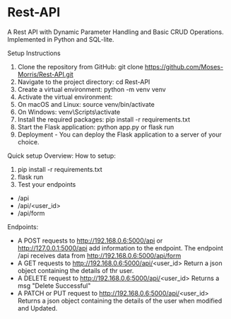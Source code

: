 # Rest-API
A Rest API with Dynamic Parameter Handling and Basic CRUD Operations. Implemented in Python and SQL-lite.


Setup Instructions

1. Clone the repository from GitHub: git clone https://github.com/Moses-Morris/Rest-API.git
2. Navigate to the project directory: cd Rest-API
3. Create a virtual environment: python -m venv venv
4. Activate the virtual environment:
5. On macOS and Linux: source venv/bin/activate
6. On Windows: venv\Scripts\activate
7. Install the required packages: pip install -r requirements.txt
8. Start the Flask application: python app.py or flask run
9. Deployment  - You can deploy the Flask application to a server of your choice.



Quick setup Overview:
How to setup:
1. pip install -r requirements.txt
2. flask run
3. Test your endpoints



* /api
* /api/<user_id>
* /api/form

Endpoints:

- A POST requests to http://192.168.0.6:5000/api or http://127.0.0.1:5000/api add information to the endpoint. The endpoint /api receives data from  http://192.168.0.6:5000/api/form
- A GET requests to http://192.168.0.6:5000/api/<user_id> Return a json object containing the details of thr user.
- A DELETE request to http://192.168.0.6:5000/api/<user_id> Returns a msg "Delete Successful"
- A PATCH or PUT request to http://192.168.0.6:5000/api/<user_id> Returns a json object containing the details of the user when modified and Updated.


